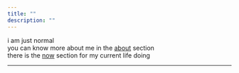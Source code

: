 ```yaml
---
title: ""
description: ""
---
```


<!-- {{< lead >}} 前端工程师（React & Tailwind） {{< /lead >}} -->

i am just normal  
you can know more about me in the [about](https://xeylou.fr/about) section  
there is the [now](https://xeylou.fr/now) section for my current life doing

---